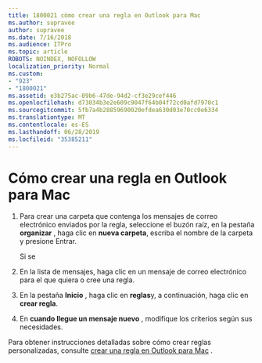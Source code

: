```yaml
---
title: 1800021 cómo crear una regla en Outlook para Mac
ms.author: supravee
author: supravee
ms.date: 7/16/2018
ms.audience: ITPro
ms.topic: article
ROBOTS: NOINDEX, NOFOLLOW
localization_priority: Normal
ms.custom:
- "923"
- "1800021"
ms.assetid: e3b275ac-09b6-47de-94d2-cf3e29cef446
ms.openlocfilehash: d73034b3e2e609c9047f64b04f72cd0afd7970c1
ms.sourcegitcommit: 5fb7a4b28859690020efdea630d03e70cc0e6334
ms.translationtype: MT
ms.contentlocale: es-ES
ms.lasthandoff: 06/28/2019
ms.locfileid: "35385211"
---
```

# <a name="how-to-create-a-rule-in-outlook-for-mac"></a>Cómo crear una regla en Outlook para Mac

1. Para crear una carpeta que contenga los mensajes de correo electrónico enviados por la regla, seleccione el buzón raíz, en la pestaña **organizar** , haga clic en **nueva carpeta**, escriba el nombre de la carpeta y presione Entrar.

    Si se 

2. En la lista de mensajes, haga clic en un mensaje de correo electrónico para el que quiera o cree una regla.

3. En la pestaña **Inicio** , haga clic en **reglas**y, a continuación, haga clic en **crear regla**.

4. En **cuando llegue un mensaje nuevo** , modifique los criterios según sus necesidades. 

Para obtener instrucciones detalladas sobre cómo crear reglas personalizadas, consulte [crear una regla en Outlook para Mac](https://aka.ms/AA1uy0v) .
  